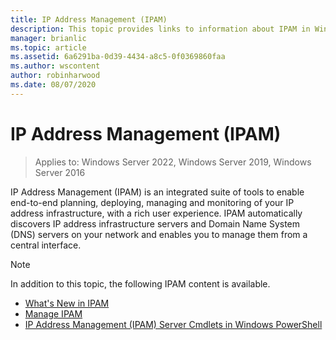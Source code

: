 ```yaml
---
title: IP Address Management (IPAM)
description: This topic provides links to information about IPAM in Windows Server 2016.
manager: brianlic
ms.topic: article
ms.assetid: 6a6291ba-0d39-4434-a8c5-0f0369860faa
ms.author: wscontent
author: robinharwood
ms.date: 08/07/2020
---
```

# IP Address Management (IPAM)

>Applies to: Windows Server 2022, Windows Server 2019, Windows Server 2016

IP Address Management (IPAM) is an integrated suite of tools to enable end-to-end planning, deploying, managing and monitoring of your IP address infrastructure, with a rich user experience. IPAM automatically discovers IP address infrastructure servers and Domain Name System (DNS) servers on your network and enables you to manage them from a central interface.

> [!NOTE]
> In addition to this topic, the following IPAM content is available.
>
> - [What's New in IPAM](../../technologies/ipam/What-s-New-in-IPAM.md)
> - [Manage IPAM](../../technologies/ipam/Manage-IPAM.md)
> - [IP Address Management (IPAM) Server Cmdlets in Windows PowerShell](/powershell/module/ipamserver/)
